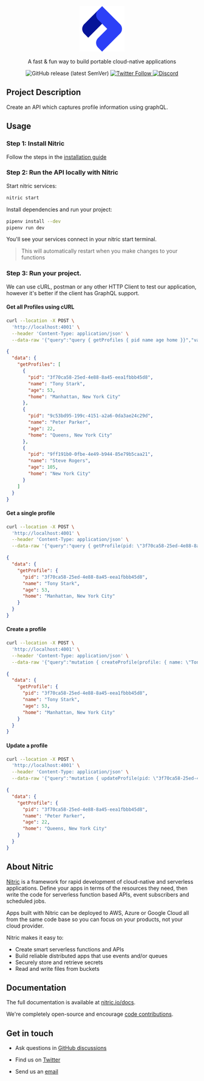 <p align="center">
  <a href="https://nitric.io">
    <img src="https://raw.githubusercontent.com/nitrictech/nitric/main/docs/assets/nitric-logo.svg" width="120" alt="Nitric Logo"/>
  </a>
</p>

<p align="center">
  A fast & fun way to build portable cloud-native applications
</p>

<p align="center">
  <img alt="GitHub release (latest SemVer)" src="https://img.shields.io/github/v/release/nitrictech/nitric?sort=semver">
  <a href="https://twitter.com/nitric_io">
    <img alt="Twitter Follow" src="https://img.shields.io/twitter/follow/nitric_io?label=Follow&style=social">
  </a>
  <a href="https://discord.gg/Webemece5C"><img alt="Discord" src="https://img.shields.io/discord/955259353043173427?label=discord"></a>
</p>

## Project Description

Create an API which captures profile information using graphQL.

## Usage

### Step 1: Install Nitric

Follow the steps in the [installation guide](https://nitric.io/docs/installation)

### Step 2: Run the API locally with Nitric

Start nitric services:

```bash
nitric start
```

Install dependencies and run your project:

```bash
pipenv install --dev
pipenv run dev
```

You'll see your services connect in your nitric start terminal.

> This will automatically restart when you make changes to your functions

### Step 3: Run your project.

We can use cURL, postman or any other HTTP Client to test our application, however it's better if the client has GraphQL support.

#### Get all Profiles using cURL

```bash
curl --location -X POST \
  'http://localhost:4001' \
  --header 'Content-Type: application/json' \
  --data-raw '{"query":"query { getProfiles { pid name age home }}","variables":{}}'
```

```json
{
  "data": {
    "getProfiles": [
      {
        "pid": "3f70ca58-25ed-4e88-8a45-eea1fbbb45d8",
        "name": "Tony Stark",
        "age": 53,
        "home": "Manhattan, New York City"
      },
      {
        "pid": "9c53bd95-199c-4151-a2a6-0da3ae24c29d",
        "name": "Peter Parker",
        "age": 22,
        "home": "Queens, New York City"
      },
      {
        "pid": "9ff191b0-0fbe-4e49-b944-85e79b5caa21",
        "name": "Steve Rogers",
        "age": 105,
        "home": "New York City"
      }
    ]
  }
}
```

#### Get a single profile

```bash
curl --location -X POST \
  'http://localhost:4001' \
  --header 'Content-Type: application/json' \
  --data-raw '{"query":"query { getProfile(pid: \"3f70ca58-25ed-4e88-8a45-eea1fbbb45d8\") { pid name age home }}","variables":{}}'

```

```json
{
  "data": {
    "getProfile": {
      "pid": "3f70ca58-25ed-4e88-8a45-eea1fbbb45d8",
      "name": "Tony Stark",
      "age": 53,
      "home": "Manhattan, New York City"
    }
  }
}
```

#### Create a profile

```bash
curl --location -X POST \
  'http://localhost:4001' \
  --header 'Content-Type: application/json' \
  --data-raw '{"query":"mutation { createProfile(profile: { name: \"Tony Stark\", age: 53, home: \"Manhattan, New York City\" }){ pid name age home }}","variables":{}}'
```

```json
{
  "data": {
    "getProfile": {
      "pid": "3f70ca58-25ed-4e88-8a45-eea1fbbb45d8",
      "name": "Tony Stark",
      "age": 53,
      "home": "Manhattan, New York City"
    }
  }
}
```

#### Update a profile

```bash
curl --location -X POST \
  'http://localhost:4001' \
  --header 'Content-Type: application/json' \
  --data-raw '{"query":"mutation { updateProfile(pid: \"3f70ca58-25ed-4e88-8a45-eea1fbbb45d8\",profile: { name: \"Peter Parker\", age: 22, home: \"Queens, New York City\" }){ pid name age home }}","variables":{}}'
```

```json
{
  "data": {
    "getProfile": {
      "pid": "3f70ca58-25ed-4e88-8a45-eea1fbbb45d8",
      "name": "Peter Parker",
      "age": 22,
      "home": "Queens, New York City"
    }
  }
}
```

## About Nitric

[Nitric](https://nitric.io) is a framework for rapid development of cloud-native and serverless applications. Define your apps in terms of the resources they need, then write the code for serverless function based APIs, event subscribers and scheduled jobs.

Apps built with Nitric can be deployed to AWS, Azure or Google Cloud all from the same code base so you can focus on your products, not your cloud provider.

Nitric makes it easy to:

- Create smart serverless functions and APIs
- Build reliable distributed apps that use events and/or queues
- Securely store and retrieve secrets
- Read and write files from buckets

## Documentation

The full documentation is available at [nitric.io/docs](https://nitric.io/docs).

We're completely open-source and encourage [code contributions](https://nitric.io/docs/contributions).

## Get in touch

- Ask questions in [GitHub discussions](https://github.com/nitrictech/nitric/discussions)

- Find us on [Twitter](https://twitter.com/nitric_io)

- Send us an [email](mailto:maintainers@nitric.io)
